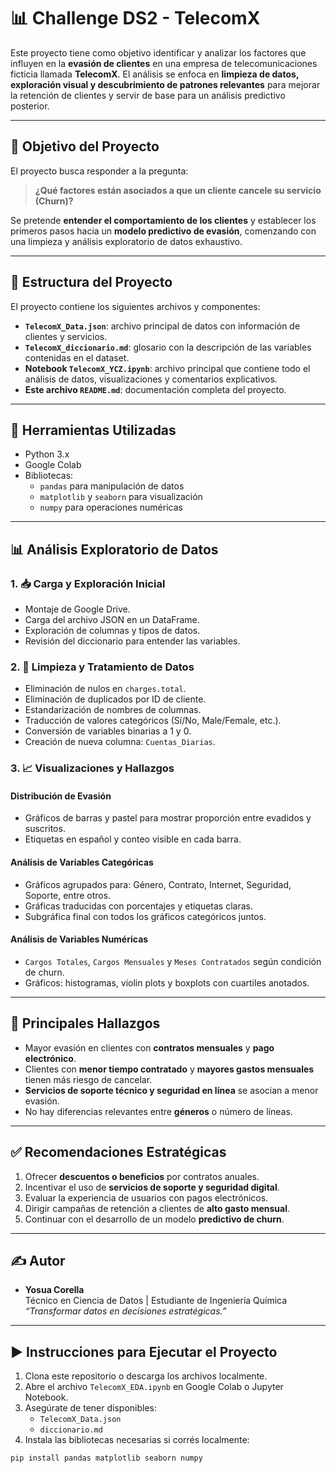 # 📊 Challenge DS2 - TelecomX

Este proyecto tiene como objetivo identificar y analizar los factores que influyen en la **evasión de clientes** en una empresa de telecomunicaciones ficticia llamada **TelecomX**. El análisis se enfoca en **limpieza de datos, exploración visual y descubrimiento de patrones relevantes** para mejorar la retención de clientes y servir de base para un análisis predictivo posterior.

---

## 🎯 Objetivo del Proyecto

El proyecto busca responder a la pregunta:  
> **¿Qué factores están asociados a que un cliente cancele su servicio (Churn)?**

Se pretende **entender el comportamiento de los clientes** y establecer los primeros pasos hacia un **modelo predictivo de evasión**, comenzando con una limpieza y análisis exploratorio de datos exhaustivo.

---

## 🧾 Estructura del Proyecto

El proyecto contiene los siguientes archivos y componentes:

- **`TelecomX_Data.json`**: archivo principal de datos con información de clientes y servicios.
- **`TelecomX_diccionario.md`**: glosario con la descripción de las variables contenidas en el dataset.
- **Notebook `TelecomX_YCZ.ipynb`**: archivo principal que contiene todo el análisis de datos, visualizaciones y comentarios explicativos.
- **Este archivo `README.md`**: documentación completa del proyecto.

---

## 🧪 Herramientas Utilizadas

- Python 3.x
- Google Colab 
- Bibliotecas:
  - `pandas` para manipulación de datos
  - `matplotlib` y `seaborn` para visualización
  - `numpy` para operaciones numéricas

---

## 📊 Análisis Exploratorio de Datos

### 1. 📥 Carga y Exploración Inicial
- Montaje de Google Drive.
- Carga del archivo JSON en un DataFrame.
- Exploración de columnas y tipos de datos.
- Revisión del diccionario para entender las variables.

### 2. 🧹 Limpieza y Tratamiento de Datos
- Eliminación de nulos en `charges.total`.
- Eliminación de duplicados por ID de cliente.
- Estandarización de nombres de columnas.
- Traducción de valores categóricos (Sí/No, Male/Female, etc.).
- Conversión de variables binarias a 1 y 0.
- Creación de nueva columna: `Cuentas_Diarias`.

### 3. 📈 Visualizaciones y Hallazgos

#### Distribución de Evasión
- Gráficos de barras y pastel para mostrar proporción entre evadidos y suscritos.
- Etiquetas en español y conteo visible en cada barra.

#### Análisis de Variables Categóricas
- Gráficos agrupados para: Género, Contrato, Internet, Seguridad, Soporte, entre otros.
- Gráficas traducidas con porcentajes y etiquetas claras.
- Subgráfica final con todos los gráficos categóricos juntos.

#### Análisis de Variables Numéricas
- `Cargos Totales`, `Cargos Mensuales` y `Meses Contratados` según condición de churn.
- Gráficos: histogramas, violin plots y boxplots con cuartiles anotados.

---

## 📌 Principales Hallazgos

- Mayor evasión en clientes con **contratos mensuales** y **pago electrónico**.
- Clientes con **menor tiempo contratado** y **mayores gastos mensuales** tienen más riesgo de cancelar.
- **Servicios de soporte técnico y seguridad en línea** se asocian a menor evasión.
- No hay diferencias relevantes entre **géneros** o número de líneas.

---

## ✅ Recomendaciones Estratégicas

1. Ofrecer **descuentos o beneficios** por contratos anuales.
2. Incentivar el uso de **servicios de soporte y seguridad digital**.
3. Evaluar la experiencia de usuarios con pagos electrónicos.
4. Dirigir campañas de retención a clientes de **alto gasto mensual**.
5. Continuar con el desarrollo de un modelo **predictivo de churn**.

---

## ✍️ Autor

- **Yosua Corella**  
  Técnico en Ciencia de Datos | Estudiante de Ingeniería Química  
  _“Transformar datos en decisiones estratégicas.”_

---

## ▶️ Instrucciones para Ejecutar el Proyecto

1. Clona este repositorio o descarga los archivos localmente.
2. Abre el archivo `TelecomX_EDA.ipynb` en Google Colab o Jupyter Notebook.
3. Asegúrate de tener disponibles:
   - `TelecomX_Data.json`
   - `diccionario.md`
4. Instala las bibliotecas necesarias si corrés localmente:
```bash
pip install pandas matplotlib seaborn numpy





